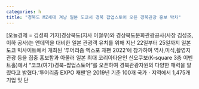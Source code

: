 ```yaml
---
categories: h
title: "경북도 MZ세대 겨냥 일본 도쿄서 경북 팝업스토어 오픈 경북관광 홍보 박차"
---
```

[오늘경제 = 김성희 기자]경상북도(지사 이철우)와 경상북도문화관광공사(사장 김성조, 이하 공사)는 앤데믹을 대비한 일본 관광객 유치를 위해 지난 22일부터 25일까지 일본 도쿄 빅사이트에서 개최된 ‘투어리즘 엑스포 재팬 2022’에 참가하여 역사,미식,촬영지관광 등을 집중 홍보함과 아울러 일본 최대 코리아타운인 신오쿠보(K-square 3층 이벤트홀)에서 “코코(여기)경북-팝업스토어”를 오픈하여 경북관광자원의 다양한 매력을 알렸다고 밝혔다.‘투어리즘 EXPO 재팬’은 2019년 기준 100개 국가ㆍ지역에서 1,475개 기업 및 단